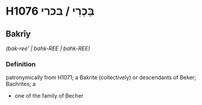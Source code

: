 # H1076 בַּכְרִי / בכרי

## Bakrîy

_(bak-ree' | bahk-REE | bahk-REE)_

### Definition

patronymically from H1071; a Bakrite (collectively) or descendants of Beker; Bachrites; a

- one of the family of Becher
